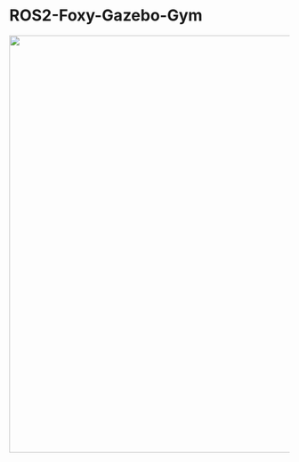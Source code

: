 # ROS2-Foxy-Gazebo-Gym

<p align = "left">
  <img src = "https://github.com/user-attachments/assets/7e47dee8-fbfb-4c9b-be00-4a9c8930e251" width = 750 />
</p>
